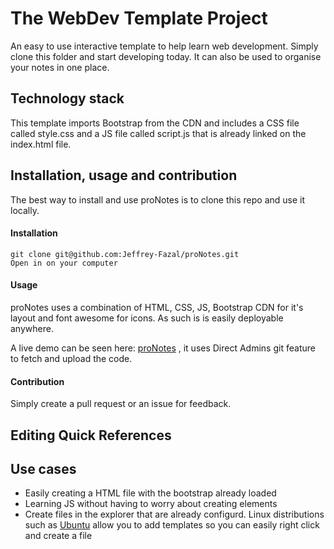 # The WebDev Template Project

An easy to use interactive template to help learn web development. Simply clone this folder and start developing today. It can also be used to organise your notes in one place.

## Technology stack

This template imports Bootstrap from the CDN and includes a CSS file called style.css and a JS file called script.js that is already linked on the index.html file.

## Installation, usage and contribution

The best way to install and use proNotes is to clone this repo and use it locally.

#### Installation

```
git clone git@github.com:Jeffrey-Fazal/proNotes.git
Open in on your computer
```

#### Usage

proNotes uses a combination of HTML, CSS, JS, Bootstrap CDN for it's layout and font awesome for icons. As such is is easily deployable anywhere.

A live demo can be seen here: [proNotes](http://cdautomater.xyz/proNotes/index.html) , it uses Direct Admins git feature to fetch and upload the code. 

#### Contribution

Simply create a pull request or an issue for feedback.

## Editing Quick References

## Use cases

* Easily creating a HTML file with the bootstrap already loaded
* Learning JS without having to worry about creating elements
* Create files in the explorer that are already configurd. Linux distributions such as [Ubuntu](https://help.ubuntu.com/stable/ubuntu-help/files-templates.html.en) allow you to add templates so you can easily right click and create a file
